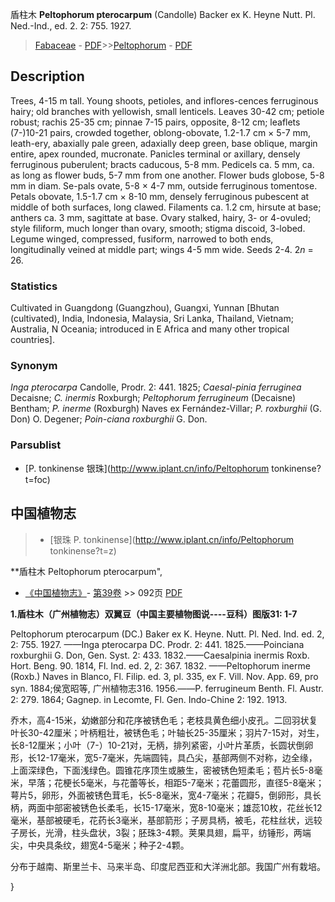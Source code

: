 盾柱木 **Peltophorum pterocarpum** (Candolle) Backer ex K. Heyne Nutt. Pl. Ned.-Ind., ed. 2. 2: 755. 1927.

> [Fabaceae](http://www.iplant.cn/info/Fabaceae?t=foc) - [PDF](http://www.iplant.cn/foc/pdf/Fabaceae.pdf)>>[Peltophorum](http://www.iplant.cn/info/Peltophorum?t=foc) - [PDF](http://www.iplant.cn/foc/pdf/Peltophorum.pdf)

## Description

Trees, 4-15 m tall. Young shoots, petioles, and inflores-cences ferruginous hairy; old branches with yellowish, small lenticels. Leaves 30-42 cm; petiole robust; rachis 25-35 cm; pinnae 7-15 pairs, opposite, 8-12 cm; leaflets (7-)10-21 pairs, crowded together, oblong-obovate, 1.2-1.7 cm × 5-7 mm, leath-ery, abaxially pale green, adaxially deep green, base oblique, margin entire, apex rounded, mucronate. Panicles terminal or axillary, densely ferruginous puberulent; bracts caducous, 5-8 mm. Pedicels ca. 5 mm, ca. as long as flower buds, 5-7 mm from one another. Flower buds globose, 5-8 mm in diam. Se-pals ovate, 5-8 × 4-7 mm, outside ferruginous tomentose. Petals obovate, 1.5-1.7 cm × 8-10 mm, densely ferruginous pubescent at middle of both surfaces, long clawed. Filaments ca. 1.2 cm, hirsute at base; anthers ca. 3 mm, sagittate at base. Ovary stalked, hairy, 3- or 4-ovuled; style filiform, much longer than ovary, smooth; stigma discoid, 3-lobed. Legume winged, compressed, fusiform, narrowed to both ends, longitudinally veined at middle part; wings 4-5 mm wide. Seeds 2-4. 2*n* = 26.

### Statistics
Cultivated in Guangdong (Guangzhou), Guangxi, Yunnan [Bhutan (cultivated), India, Indonesia, Malaysia, Sri Lanka, Thailand, Vietnam; Australia, N Oceania; introduced in E Africa and many other tropical countries].

### Synonym
*Inga pterocarpa* Candolle, Prodr. 2: 441. 1825; *Caesal-pinia ferruginea* Decaisne; *C. inermis* Roxburgh; *Peltophorum ferrugineum* (Decaisne) Bentham; *P. inerme* (Roxburgh) Naves ex Fernández-Villar; *P. roxburghii* (G. Don) O. Degener; *Poin-ciana roxburghii* G. Don.

### Parsublist

* [P.  tonkinense  银珠](http://www.iplant.cn/info/Peltophorum tonkinense?t=foc)

## 中国植物志

> * [银珠  P.  tonkinense](http://www.iplant.cn/info/Peltophorum tonkinense?t=z)

**盾柱木 Peltophorum pterocarpum",

* [《中国植物志》](http://www.iplant.cn/frps)- [第39卷](http://www.iplant.cn/frps/vol/39) >> 092页 [PDF](http://www.iplant.cn/frps/pdf/39/092.PDF)

**1.盾柱木（广州植物志）双翼豆（中国主要植物图说----豆科）图版31: 1-7**

Peltophorum pterocarpum (DC.) Baker ex K. Heyne. Nutt. Pl. Ned. Ind. ed. 2, 2: 755. 1927. ——Inga pterocarpa DC. Prodr. 2: 441. 1825.——Poinciana roxburghii G. Don, Gen. Syst. 2: 433. 1832.——Caesalpinia inermis Roxb. Hort. Beng. 90. 1814, Fl. Ind. ed. 2, 2: 367. 1832. ——Peltophorum inerme (Roxb.) Naves in Blanco, Fl. Filip. ed. 3, pl. 335, ex F. Vill. Nov. App. 69, pro syn. 1884;侯宽昭等, 广州植物志316. 1956.——P. ferrugineum Benth. Fl. Austr. 2: 279. 1864; Gagnep. in Lecomte, Fl. Gen. Indo-Chine 2: 192. 1913.

乔木，高4-15米，幼嫩部分和花序被锈色毛；老枝具黄色细小皮孔。二回羽状复叶长30-42厘米；叶柄粗壮，被锈色毛；叶轴长25-35厘米；羽片7-15对，对生，长8-12厘米；小叶（7-）10-21对，无柄，排列紧密，小叶片革质，长圆状倒卵形，长12-17毫米，宽5-7毫米，先端圆钝，具凸尖，基部两侧不对称，边全缘，上面深绿色，下面浅绿色。圆锥花序顶生或腋生，密被锈色短柔毛；苞片长5-8毫米，早落；花梗长5毫米，与花蕾等长，相距5-7毫米；花蕾圆形，直径5-8毫米；萼片5，卵形，外面被锈色茸毛，长5-8毫米，宽4-7毫米；花瓣5，倒卵形，具长柄，两面中部密被锈色长柔毛，长15-17毫米，宽8-10毫米；雄蕊10枚，花丝长12毫米，基部被硬毛，花药长3毫米，基部箭形；子房具柄，被毛，花柱丝状，远较子房长，光滑，柱头盘状，3裂；胚珠3-4颗。荚果具翅，扁平，纺锤形，两端尖，中央具条纹，翅宽4-5毫米；种子2-4颗。

分布于越南、斯里兰卡、马来半岛、印度尼西亚和大洋洲北部。我国广州有栽培。

}